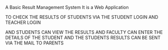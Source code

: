 A Basic Result Management System It is a Web Application 

TO  CHECK THE RESULTS OF STUDENTS VIA THE STUDENT LOGIN AND TEACHER LOGIN


AND STUDENTS CAN VIEW THE RESULTS AND FACULTY CAN ENTER THE DETAILS OF THE STUDENT AND THE STUDENTS RESULTS CAN BE SENT VIA THE MAIL TO PARENTS
